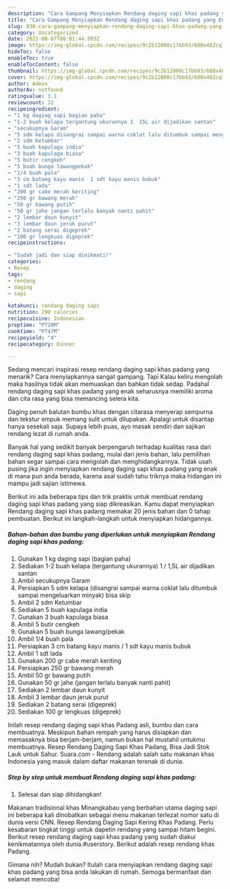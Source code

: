 ```yaml
---
description: "Cara Gampang Menyiapkan Rendang daging sapi khas padang yang Enak "
title: "Cara Gampang Menyiapkan Rendang daging sapi khas padang yang Enak "
slug: 838-cara-gampang-menyiapkan-rendang-daging-sapi-khas-padang-yang-enak
category: Uncategorized
date: 2022-08-07T06:01:44.993Z
image: https://img-global.cpcdn.com/recipes/9c2b12000c17bb93/680x482cq70/rendang-daging-sapi-khas-padang-foto-resep-utama.jpg
hideToc: false
enableToc: true
enableTocContent: false
thumbnail: https://img-global.cpcdn.com/recipes/9c2b12000c17bb93/680x482cq70/rendang-daging-sapi-khas-padang-foto-resep-utama.jpg
cover: https://img-global.cpcdn.com/recipes/9c2b12000c17bb93/680x482cq70/rendang-daging-sapi-khas-padang-foto-resep-utama.jpg
author: Admin
authorAv: notfound
ratingvalue: 3.1
reviewcount: 22
recipeingredient:
- "1 kg daging sapi bagian paha"
- "1-2 buah kelapa tergantung ukurannya 1  15L air dijadikan santan"
- "secukupnya Garam"
- "5 sdm kelapa disangrai sampai warna coklat lalu ditumbuk sampai mengeluarkan minyak bisa skip"
- "2 sdm Ketumbar"
- "5 buah kapulaga india"
- "3 buah kapulaga biasa"
- "5 butir cengkeh"
- "5 buah bunga lawangpekak"
- "1/4 buah pala"
- "3 cm batang kayu manis  1 sdt kayu manis bubuk"
- "1 sdt lada"
- "200 gr cabe merah keriting"
- "250 gr bawang merah"
- "50 gr bawang putih"
- "50 gr jahe jangan terlalu banyak nanti pahit"
- "2 lembar daun kunyit"
- "3 lembar daun jeruk purut"
- "2 batang serai digeprek"
- "100 gr lengkuas digeprek"
recipeinstructions:

- "Sudah jadi dan siap dinikmati!"
categories:
- Resep
tags:
- rendang
- daging
- sapi

katakunci: rendang daging sapi 
nutrition: 290 calories
recipecuisine: Indonesian
preptime: "PT20M"
cooktime: "PT47M"
recipeyield: "4"
recipecategory: Dinner

---
```



Sedang mencari inspirasi resep rendang daging sapi khas padang yang menarik? Cara menyiapkannya sangat gampang. Tapi Kalau keliru mengolah maka hasilnya tidak akan memuaskan dan bahkan tidak sedap. Padahal rendang daging sapi khas padang yang enak seharusnya memiliki aroma dan cita rasa yang bisa memancing selera kita.


Daging penuh balutan bumbu khas dengan citarasa menyerap sempurna dan tekstur empuk memang sulit untuk dilupakan. Apalagi untuk disantap hanya sesekali saja. Supaya lebih puas, ayo masak sendiri dan sajikan rendang lezat di rumah anda.

Banyak hal yang sedikit banyak berpengaruh terhadap kualitas rasa dari rendang daging sapi khas padang, mulai dari jenis bahan, lalu pemilihan bahan segar sampai cara mengolah dan menghidangkannya. Tidak usah pusing jika ingin menyiapkan rendang daging sapi khas padang yang enak di mana pun anda berada, karena asal sudah tahu triknya maka hidangan ini mampu jadi sajian istimewa.


Berikut ini ada beberapa tips dan trik praktis untuk membuat rendang daging sapi khas padang yang siap dikreasikan. Kamu dapat menyiapkan Rendang daging sapi khas padang memakai 20 jenis bahan dan 0 tahap pembuatan. Berikut ini langkah-langkah untuk menyiapkan hidangannya.

<!--inarticleads1-->

##### Bahan-bahan dan bumbu yang diperlukan untuk menyiapkan Rendang daging sapi khas padang:

1. Gunakan 1 kg daging sapi (bagian paha)
1. Sediakan 1-2 buah kelapa (tergantung ukurannya) 1 / 1,5L air dijadikan santan
1. Ambil secukupnya Garam
1. Persiapkan 5 sdm kelapa (disangrai sampai warna coklat lalu ditumbuk sampai mengeluarkan minyak) bisa skip
1. Ambil 2 sdm Ketumbar
1. Sediakan 5 buah kapulaga india
1. Gunakan 3 buah kapulaga biasa
1. Ambil 5 butir cengkeh
1. Gunakan 5 buah bunga lawang/pekak
1. Ambil 1/4 buah pala
1. Persiapkan 3 cm batang kayu manis / 1 sdt kayu manis bubuk
1. Ambil 1 sdt lada
1. Gunakan 200 gr cabe merah keriting
1. Persiapkan 250 gr bawang merah
1. Ambil 50 gr bawang putih
1. Gunakan 50 gr jahe (jangan terlalu banyak nanti pahit)
1. Sediakan 2 lembar daun kunyit
1. Ambil 3 lembar daun jeruk purut
1. Sediakan 2 batang serai (digeprek)
1. Sediakan 100 gr lengkuas (digeprek)


Inilah resep rendang daging sapi khas Padang asli, bumbu dan cara membuatnya. Meskipun bahan rempah yang harus disiapkan dan memasaknya bisa berjam-berjam, namun bukan hal mustahil untukmu membuatnya. Resep Rendang Daging Sapi Khas Padang, Bisa Jadi Stok Lauk untuk Sahur. Suara.com - Rendang adalah salah satu makanan khas Indonesia yang masuk dalam daftar makanan terenak di dunia. 

<!--inarticleads2-->

##### Step by step untuk membuat Rendang daging sapi khas padang:


1. Selesai dan siap dihidangkan!

Makanan tradisional khas Minangkabau yang berbahan utama daging sapi ini beberapa kali dinobatkan sebagai menu makanan terlezat nomor satu di dunia versi CNN. Resep Rendang Daging Sapi Kering Khas Padang. Perlu kesabaran tingkat tinggi untuk dapetin rendang yang sampai hitam begini. Berikut resep rendang daging sapi khas padang yang sudah diakui kenikmatannya oleh dunia.#userstory. Berikut adalah resep rendang khas Padang. 

Gimana nih? Mudah bukan? Itulah cara menyiapkan rendang daging sapi khas padang yang bisa anda lakukan di rumah. Semoga bermanfaat dan selamat mencoba!
